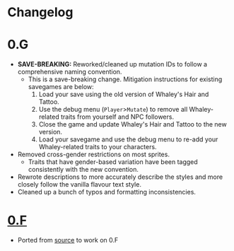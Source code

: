# Changelog

# 0.G

- **SAVE-BREAKING:** Reworked/cleaned up mutation IDs to follow a comprehensive naming convention.
    - This is a save-breaking change. Mitigation instructions for existing savegames are below:
        1. Load your save using the old version of Whaley's Hair and Tattoo.
        2. Use the debug menu (`Player`>`Mutate`) to remove all Whaley-related traits from yourself and NPC followers.
        3. Close the game and update Whaley's Hair and Tattoo to the new version.
        4. Load your savegame and use the debug menu to re-add your Whaley-related traits to your characters.
- Removed cross-gender restrictions on most sprites.
    - Traits that have gender-based variation have been tagged consistently with the new convention.
- Rewrote descriptions to more accurately describe the styles and more closely follow the vanilla flavour text style.
- Cleaned up a bunch of typos and formatting inconsistencies.

# [0.F](https://github.com/neonspectra/whaleys-hair-and-tattoo/releases/tag/0.F)

- Ported from [source](https://www.reddit.com/r/cataclysmdda/comments/dvxkr4/whaleys_hair_tattoo_mod/) to work on 0.F
